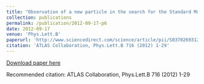 ```yaml
---
title: "Observation of a new particle in the search for the Standard Model Higgs boson with the ATLAS detector at the LHC"
collection: publications
permalink: /publication/2012-09-17-p6
date: 2012-09-17
venue: 'Phys.Lett.B'
paperurl: 'http://www.sciencedirect.com/science/article/pii/S037026931200857X'
citation: 'ATLAS Collaboration, Phys.Lett.B 716 (2012) 1-29'
---
```

[Download paper here](http://www.sciencedirect.com/science/article/pii/S037026931200857X)

Recommended citation: ATLAS Collaboration, Phys.Lett.B 716 (2012) 1-29